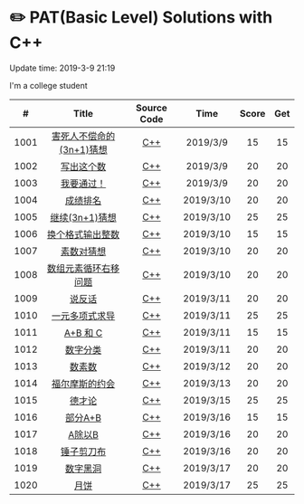# :pencil2: PAT(Basic Level) Solutions with C++
Update time:  2019-3-9 21:19

I'm a college student

| # | Title | Source Code | Time | Score | Get |
|:---:|:---:|:---:|:---:|:---:|:---:|
|1001|[ 害死人不偿命的(3n+1)猜想 ](https://pintia.cn/problem-sets/994805260223102976/problems/994805325918486528)|[C++](https://github.com/BlackSpaceGZY/PAT-Basic-Level-/blob/master/Code/1001/1001.cpp) |2019/3/9| 15 | 15 |  
|1002|[ 写出这个数 ](https://pintia.cn/problem-sets/994805260223102976/problems/994805324509200384)|[C++](https://github.com/BlackSpaceGZY/PAT-Basic-Level-/blob/master/Code/1002/1002.cpp) |2019/3/9| 20 | 20 |  
|1003|[ 我要通过！ ](https://pintia.cn/problem-sets/994805260223102976/problems/994805323154440192)|[C++](https://github.com/BlackSpaceGZY/PAT-Basic-Level-/blob/master/Code/1003/1003.cpp) |2019/3/9| 20 | 20 |  
|1004|[ 成绩排名 ](https://pintia.cn/problem-sets/994805260223102976/problems/994805321640296448)|[C++](https://github.com/BlackSpaceGZY/PAT-Basic-Level-/blob/master/Code/1004/1004.cpp) |2019/3/10| 20 | 20 |  
|1005|[ 继续(3n+1)猜想 ](https://pintia.cn/problem-sets/994805260223102976/problems/994805320306507776)|[C++](https://github.com/BlackSpaceGZY/PAT-Basic-Level-/blob/master/Code/1005/1005.cpp) |2019/3/10| 25 | 25 |  
|1006|[ 换个格式输出整数 ](https://pintia.cn/problem-sets/994805260223102976/problems/994805318855278592)|[C++](https://github.com/BlackSpaceGZY/PAT-Basic-Level-/blob/master/Code/1006/1006.cpp) |2019/3/10| 15 | 15 |  
|1007|[ 素数对猜想 ](https://pintia.cn/problem-sets/994805260223102976/problems/994805317546655744)|[C++](https://github.com/BlackSpaceGZY/PAT-Basic-Level-/blob/master/Code/1007/1007.cpp) |2019/3/10| 20 | 20 |  
|1008|[ 数组元素循环右移问题 ](https://pintia.cn/problem-sets/994805260223102976/problems/994805316250615808)|[C++](https://github.com/BlackSpaceGZY/PAT-Basic-Level-/blob/master/Code/1008/1008.cpp) |2019/3/10| 20 | 20 |  
|1009|[ 说反话 ](https://pintia.cn/problem-sets/994805260223102976/problems/994805314941992960)|[C++](https://github.com/BlackSpaceGZY/PAT-Basic-Level-/blob/master/Code/1009/1009.cpp) |2019/3/11| 20 | 20 |  
|1010|[ 一元多项式求导 ](https://pintia.cn/problem-sets/994805260223102976/problems/994805313708867584)|[C++](https://github.com/BlackSpaceGZY/PAT-Basic-Level-/blob/master/Code/1010/1010.cpp) |2019/3/11| 25 | 25 |  
|1011|[ A+B 和 C ](https://pintia.cn/problem-sets/994805260223102976/problems/994805312417021952)|[C++](https://github.com/BlackSpaceGZY/PAT-Basic-Level-/blob/master/Code/1011/1011.cpp) |2019/3/11| 15 | 15 |  
|1012|[ 数字分类 ](https://pintia.cn/problem-sets/994805260223102976/problems/994805311146147840)|[C++](https://github.com/BlackSpaceGZY/PAT-Basic-Level-/blob/master/Code/1012/1012.cpp) |2019/3/11| 20 | 20 |  
|1013|[ 数素数 ](https://pintia.cn/problem-sets/994805260223102976/problems/994805309963354112)|[C++](https://github.com/BlackSpaceGZY/PAT-Basic-Level-/blob/master/Code/1013/1013.cpp) |2019/3/12| 20 | 20 |  
|1014|[ 福尔摩斯的约会 ](https://pintia.cn/problem-sets/994805260223102976/problems/994805308755394560)|[C++](https://github.com/BlackSpaceGZY/PAT-Basic-Level-/blob/master/Code/1014/1014.cpp) |2019/3/13| 20 | 20 |  
|1015|[ 德才论 ](https://pintia.cn/problem-sets/994805260223102976/problems/994805307551629312)|[C++](https://github.com/BlackSpaceGZY/PAT-Basic-Level-/blob/master/Code/1015/1015.cpp) |2019/3/15| 25 | 25 |  
|1016|[ 部分A+B ](https://pintia.cn/problem-sets/994805260223102976/problems/994805306310115328)|[C++](https://github.com/BlackSpaceGZY/PAT-Basic-Level-/blob/master/Code/1016/1016.cpp) |2019/3/16| 15 | 15 |  
|1017|[ A除以B ](https://pintia.cn/problem-sets/994805260223102976/problems/994805305181847552)|[C++](https://github.com/BlackSpaceGZY/PAT-Basic-Level-/blob/master/Code/1017/1017.cpp) |2019/3/16| 20 | 20 |  
|1018|[ 锤子剪刀布 ](https://pintia.cn/problem-sets/994805260223102976/problems/994805304020025344)|[C++](https://github.com/BlackSpaceGZY/PAT-Basic-Level-/blob/master/Code/1018/1018.cpp) |2019/3/16| 20 | 20 |  
|1019|[ 数字黑洞 ](https://pintia.cn/problem-sets/994805260223102976/problems/994805302786899968)|[C++](https://github.com/BlackSpaceGZY/PAT-Basic-Level-/blob/master/Code/1019/1019.cpp) |2019/3/17| 20 | 20 |  
|1020|[ 月饼 ](https://pintia.cn/problem-sets/994805260223102976/problems/994805301562163200)|[C++](https://github.com/BlackSpaceGZY/PAT-Basic-Level-/blob/master/Code/1020/1020.cpp) |2019/3/17| 25 | 25 |  